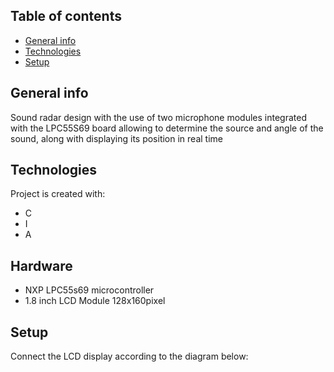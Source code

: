 ## Table of contents
* [General info](#general-info)
* [Technologies](#technologies)
* [Setup](#setup)

## General info
Sound radar design with the use of two microphone modules integrated with the LPC55S69 board allowing to determine the source and angle of the sound, along with displaying its position in real time

## Technologies
Project is created with:
* C 
* I
* A

## Hardware
* NXP LPC55s69 microcontroller
* 1.8 inch LCD Module 128x160pixel
## Setup
Connect the LCD display according to the diagram below:
